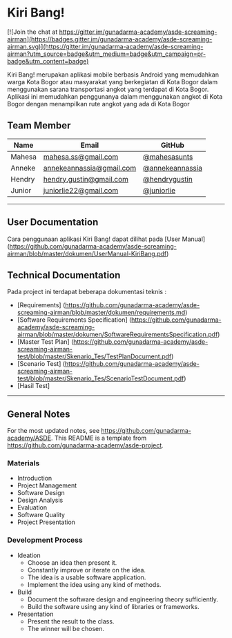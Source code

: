 # Kiri Bang!

[![Join the chat at https://gitter.im/gunadarma-academy/asde-screaming-airman](https://badges.gitter.im/gunadarma-academy/asde-screaming-airman.svg)](https://gitter.im/gunadarma-academy/asde-screaming-airman?utm_source=badge&utm_medium=badge&utm_campaign=pr-badge&utm_content=badge)

Kiri Bang! merupakan aplikasi mobile berbasis Android yang memudahkan warga Kota Bogor atau masyarakat yang berkegiatan di Kota Bogor dalam menggunakan sarana transportasi angkot yang terdapat di Kota Bogor. Aplikasi ini memudahkan penggunanya dalam menggunakan angkot di Kota Bogor dengan menampilkan rute angkot yang ada di Kota Bogor
  

## Team Member

| Name   | Email              | GitHub |
|--------|--------------------|--------|
| Mahesa | mahesa.ss@gmail.com | [@mahesasunts](https://github.com/mahesasunts)
| Anneke | annekeannassia@gmail.com | [@annekeannassia](https://github.com/annekeannassia)
| Hendry | hendry.gustin@gmail.com | [@hendrygustin](https://github.com/hendrygustin)
| Junior | juniorlie22@gmail.com | [@juniorlie](https://github.com/juniorlie)

--------------------------------------------------

## User Documentation

Cara penggunaan aplikasi Kiri Bang! dapat dilihat pada [User Manual] (https://github.com/gunadarma-academy/asde-screaming-airman/blob/master/dokumen/UserManual-KiriBang.pdf)

## Technical Documentation

Pada project ini terdapat beberapa dokumentasi teknis :
+ [Requirements] (https://github.com/gunadarma-academy/asde-screaming-airman/blob/master/dokumen/requirements.md)
+ [Software Requirements Specification] (https://github.com/gunadarma-academy/asde-screaming-airman/blob/master/dokumen/SoftwareRequirementsSpecification.pdf)
+ [Master Test Plan] (https://github.com/gunadarma-academy/asde-screaming-airman-test/blob/master/Skenario_Tes/TestPlanDocument.pdf)
+ [Scenario Test] (https://github.com/gunadarma-academy/asde-screaming-airman-test/blob/master/Skenario_Tes/ScenarioTestDocument.pdf)
+ [Hasil Test]

--------------------------------------------------

## General Notes

For the most updated notes, see <https://github.com/gunadarma-academy/ASDE>. This README is a template from <https://github.com/gunadarma-academy/asde-project>.

### Materials

+ Introduction
+ Project Management
+ Software Design
+ Design Analysis
+ Evaluation
+ Software Quality
+ Project Presentation

### Development Process

+ Ideation
  + Choose an idea then present it.
  + Constantly improve or iterate on the idea.
  + The idea is a usable software application.
  + Implement the idea using any kind of methods.
+ Build
  + Document the software design and engineering theory sufficiently.
  + Build the software using any kind of libraries or frameworks.
+ Presentation
  + Present the result to the class.
  + The winner will be chosen.
